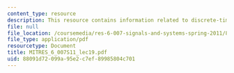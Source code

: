 ```yaml
---
content_type: resource
description: This resource contains information related to discrete-time sampling.
file: null
file_location: /coursemedia/res-6-007-signals-and-systems-spring-2011/88091d72099a95e2c7ef89985804c701_MITRES_6_007S11_lec19.pdf
file_type: application/pdf
resourcetype: Document
title: MITRES_6_007S11_lec19.pdf
uid: 88091d72-099a-95e2-c7ef-89985804c701
---
```

